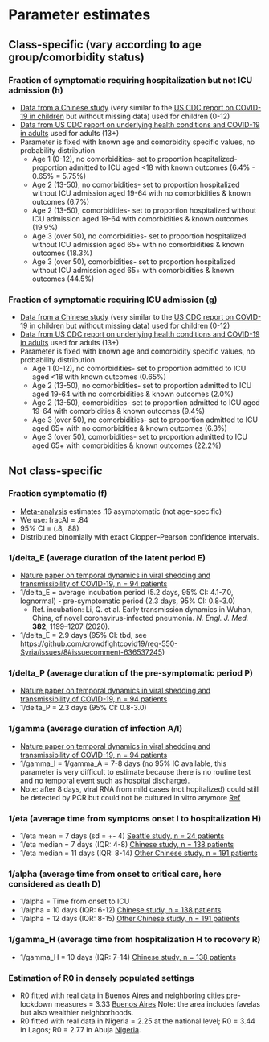 # Parameter estimates

## Class-specific (vary according to age group/comorbidity status)

### Fraction of symptomatic requiring hospitalization but not ICU admission (h)
* [Data from a Chinese study](https://pediatrics.aappublications.org/content/pediatrics/early/2020/03/16/peds.2020-0702.full.pdf) (very similar to the [US CDC report on COVID-19 in children](https://www.cdc.gov/mmwr/volumes/69/wr/mm6914e4.htm?s_cid=mm6914e4_e&deliveryName=USCDC_921-DM25115#T1_down) but without missing data) used for children (0-12)
* [Data from US CDC report on underlying health conditions and COVID-19 in adults](https://www.ncbi.nlm.nih.gov/pmc/articles/PMC7119513/) used for adults (13+)
* Parameter is fixed with known age and comorbidity specific values, no probability distribution
  * Age 1 (0-12), no comorbidities- set to proportion hospitalized-proportion admitted to ICU aged <18 with known outcomes (6.4% - 0.65% = 5.75%)
  * Age 2 (13-50), no comorbidities- set to proportion hospitalized without ICU admission aged 19-64 with no comorbidities & known outcomes (6.7%)
  * Age 2 (13-50), comorbidities- set to proportion hospitalized without ICU admission aged 19-64 with comorbidities & known outcomes (19.9%)
  * Age 3 (over 50), no comorbidities- set to proportion hospitalized without ICU admission aged 65+ with no comorbidities & known outcomes (18.3%)
  * Age 3 (over 50), comorbidities- set to proportion hospitalized without ICU admission aged 65+ with comorbidities & known outcomes (44.5%)

### Fraction of symptomatic requiring ICU admission (g)
* [Data from a Chinese study](https://pediatrics.aappublications.org/content/pediatrics/early/2020/03/16/peds.2020-0702.full.pdf) (very similar to the [US CDC report on COVID-19 in children](https://www.cdc.gov/mmwr/volumes/69/wr/mm6914e4.htm?s_cid=mm6914e4_e&deliveryName=USCDC_921-DM25115#T1_down) but without missing data) used for children (0-12)
* [Data from US CDC report on underlying health conditions and COVID-19 in adults](https://www.ncbi.nlm.nih.gov/pmc/articles/PMC7119513/) used for adults (13+)
* Parameter is fixed with known age and comorbidity specific values, no probability distribution
  * Age 1 (0-12), no comorbidities- set to proportion admitted to ICU aged <18 with known outcomes (0.65%)
  * Age 2 (13-50), no comorbidities- set to proportion admitted to ICU aged 19-64 with no comorbidities & known outcomes (2.0%)
  * Age 2 (13-50), comorbidities- set to proportion admitted to ICU aged 19-64 with comorbidities & known outcomes (9.4%)
  * Age 3 (over 50), no comorbidities- set to proportion admitted to ICU aged 65+ with no comorbidities & known outcomes (6.3%)
  * Age 3 (over 50), comorbidities- set to proportion admitted to ICU aged 65+ with comorbidities & known outcomes (22.2%)

## Not class-specific

### Fraction symptomatic (f)
* [Meta-analysis](https://www.medrxiv.org/content/10.1101/2020.05.10.20097543v1) estimates .16 asymptomatic (not age-specific)
* We use: fracAI = .84
* 95% CI = (.8, .88)
* Distributed binomially with exact Clopper–Pearson confidence intervals.

### 1/delta_E (average duration of the latent period E)
* [Nature paper on temporal dynamics in viral shedding and transmissibility of COVID-19, n = 94 patients](https://www.nature.com/articles/s41591-020-0869-5#citeas)
* 1/delta_E = average incubation period (5.2 days, 95% CI: 4.1-7.0, lognormal) - pre-symptomatic period (2.3 days, 95% CI: 0.8-3.0) 
    * Ref. incubation: Li, Q. et al. Early transmission dynamics in Wuhan, China, of novel coronavirus-infected pneumonia. _N. Engl. J. Med._ **382**, 1199–1207 (2020).
* 1/delta_E = 2.9 days (95% CI: tbd, see https://github.com/crowdfightcovid19/req-550-Syria/issues/8#issuecomment-636537245)

### 1/delta_P (average duration of the pre-symptomatic period P)
* [Nature paper on temporal dynamics in viral shedding and transmissibility of COVID-19, n = 94 patients](https://www.nature.com/articles/s41591-020-0869-5#citeas)
* 1/delta_P = 2.3 days (95% CI: 0.8-3.0) 

### 1/gamma (average duration of infection A/I)
* [Nature paper on temporal dynamics in viral shedding and transmissibility of COVID-19, n = 94 patients](https://www.nature.com/articles/s41591-020-0869-5#citeas)
* 1/gamma_I = 1/gamma_A = 7-8 days (no 95% IC available, this parameter is very difficult to estimate because there is no routine test and no temporal event such as hospital discharge). 
* Note: after 8 days, viral RNA from mild cases (not hopitalized) could still be detected by PCR but could not be cultured in vitro anymore [Ref](https://www.nature.com/articles/s41586-020-2196-x)

### 1/eta (average time from symptoms onset I to hospitalization H)
* 1/eta mean = 7 days (sd = +- 4) [Seattle study, n = 24 patients](https://www.nejm.org/doi/full/10.1056/NEJMoa2004500)
* 1/eta median = 7 days (IQR: 4-8) [Chinese study, n = 138 patients](https://jamanetwork.com/journals/jama/fullarticle/2761044)
* 1/eta median = 11 days (IQR: 8-14) [Other Chinese study, n = 191 patients](https://www.thelancet.com/journals/lancet/article/PIIS0140-6736(20)30566-3/fulltext)

### 1/alpha (average time from onset to critical care, here considered as death D)
* 1/alpha = Time from onset to ICU
* 1/alpha = 10 days (IQR: 6-12) [Chinese study, n = 138 patients](https://jamanetwork.com/journals/jama/fullarticle/2761044)
* 1/alpha = 12 days (IQR: 8-15) [Other Chinese study, n = 191 patients](https://www.thelancet.com/journals/lancet/article/PIIS0140-6736(20)30566-3/fulltext)

### 1/gamma_H (average time from hospitalization H to recovery R)
* 1/gamma_H = 10 days (IQR: 7-14) [Chinese study, n = 138 patients](https://jamanetwork.com/journals/jama/fullarticle/2761044)

### Estimation of R0 in densely populated settings
* R0 fitted with real data in Buenos Aires and neighboring cities pre-lockdown measures = 3.33 [Buenos Aires](https://arxiv.org/abs/2005.06297) Note: the area includes favelas but also wealthier neighborhoods. 
* R0 fitted with real data in Nigeria = 2.25 at the national level; R0 = 3.44 in Lagos; R0 = 2.77 in Abuja [Nigeria](https://papers.ssrn.com/sol3/papers.cfm?abstract_id=3596095).
